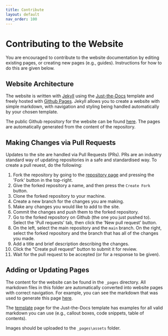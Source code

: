 ```yaml
---
title: Contribute
layout: default
nav_order: 100
---
```


# Contributing to the Website
You are encouraged to contribute to the website documentation by editing existing pages, or creating new pages (e.g., guides). Instructions for how to do this are given below.

## Website Architecture
The website is written with [Jekyll](https://jekyllrb.com/) using the [Just-the-Docs](https://just-the-docs.github.io/just-the-docs/) template and freely hosted with [Github Pages](https://pages.github.com/). Jekyll allows you to create a website with simple markdown, with navigation and styling being handled automatically by your chosen template.

The public Github repository for the website can be found [here](https://github.com/IGB190/igb190.github.io). The pages are automatically generated from the content of the repository.

## Making Changes via Pull Requests
Updates to the site are handled via Pull Requests (PRs). PRs are an industry standard way of updating repositories in a safe and standardised way. To create a pull reuest, do the following:

1. Fork the repository by going to the [repository page](https://github.com/IGB190/igb190.github.io) and pressing the 'Fork' button in the top-right.
1. Give the forked repository a name, and then press the `Create Fork` button.
1. Clone the forked repository to your machine.
1. Create a new branch for the changes you are making.
1. Make any changes you would like to add to the site.
1. Commit the changes and push them to the forked repository.
1. Go to the forked repository on Github (the one you just pushed to). Select the 'Pull requests' tab, then click the 'New pull request' button.
1. On the left, select the main repository and the `main` branch. On the right, select the forked repository and the branch that has all of the changes you made.
1. Add a title and brief description describing the changes.
1. Click the "Create pull request" button to submit it for review.
1. Wait for the pull request to be accepted (or for a response to be given).

## Adding or Updating Pages
The content for the website can be found in the `_pages` directory. All markdown files in this folder are automatically converted into website pages with correct navigation. For example, you can see the markdown that was used to generate this page [here](https://github.com/IGB190/igb190.github.io/_pages/contribute.md).

The [template](https://just-the-docs.github.io/just-the-docs/) page for the Just-the-Docs template has examples for all valid markdown you can use (e.g., callout boxes, code snippets, table of contents).

Images should be uploaded to the `_pages\assets` folder.


